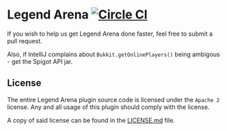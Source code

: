 Legend Arena [![Circle CI](https://circleci.com/gh/LegendArenaMC/LegendArena.svg?style=svg)](https://circleci.com/gh/LegendArenaMC/LegendArena)
====

If you wish to help us get Legend Arena done faster, feel free to submit a pull request.

Also, if IntelliJ complains about ```Bukkit.getOnlinePlayers()``` being ambigous - get the Spigot API jar.

License
----

The entire Legend Arena plugin source code is licensed under the ```Apache 2``` license. Any and all usage of this plugin
should comply with the license.

A copy of said license can be found in the [LICENSE.md](https://github.com/LegendArenaMC/LegendArena/blob/master/LICENSE.md) file.